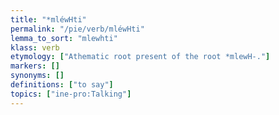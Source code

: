 ```yaml
---
title: "*mléwHti"
permalink: "/pie/verb/mléwHti"
lemma_to_sort: "mlewhti"
klass: verb
etymology: ["Athematic root present of the root *mlewH-."]
markers: []
synonyms: []
definitions: ["to say"]
topics: ["ine-pro:Talking"]
---
```

